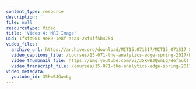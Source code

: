 ```yaml
---
content_type: resource
description: ''
file: null
resourcetype: Video
title: 'Video 4: MRI Image'
uid: 1f8fd901-9e89-1e8f-aca4-28f0ff5b4254
video_files:
  archive_url: https://archive.org/download/MIT15.071S17/MIT15_071S17_Session_6.4.06_300k.mp4
  video_captions_file: /courses/15-071-the-analytics-edge-spring-2017/bf7299fd5c8c50fbac7b61036333885f_35kwBJQwmLg.vtt
  video_thumbnail_file: https://img.youtube.com/vi/35kwBJQwmLg/default.jpg
  video_transcript_file: /courses/15-071-the-analytics-edge-spring-2017/7fd75cf3a9a42143e0b605e9109a6528_35kwBJQwmLg.pdf
video_metadata:
  youtube_id: 35kwBJQwmLg
---
```

